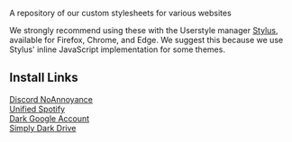 A repository of our custom stylesheets for various websites

We strongly recommend using these with the Userstyle manager [Stylus](https://github.com/openstyles/stylus), available for Firefox, Chrome, and Edge. We suggest this because we use Stylus' inline JavaScript implementation for some themes.

## Install Links

[Discord NoAnnoyance](https://userstyles.world/style/14875/discord-noannoyance)\
[Unified Spotify](https://userstyles.world/style/8785/unified-spotify)\
[Dark Google Account](https://userstyles.world/style/15156/dark-google-accounts)\
[Simply Dark Drive](https://userstyles.world/style/15155/simply-dark-drive)
